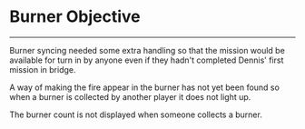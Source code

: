 # Burner Objective

---

Burner syncing needed some extra handling so that the mission would be available for turn in by anyone even if they hadn't completed Dennis' first mission in bridge. 

A way of making the fire appear in the burner has not yet been found so when a burner is collected by another player it does not light up. 

The burner count is not displayed when someone collects a burner.
